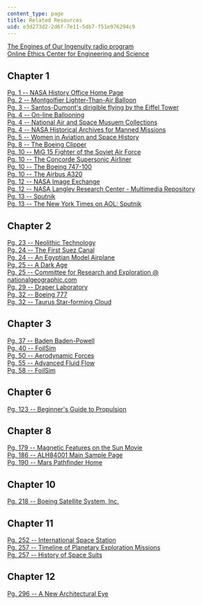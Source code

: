 ```yaml
---
content_type: page
title: Related Resources
uid: e3d273d2-2d6f-7e11-5db7-f51e976294c9
---
```


[The Engines of Our Ingenuity radio program](http://www.uh.edu/engines/)  
[Online Ethics Center for Engineering and Science](http://www.onlineethics.org/)

Chapter 1
---------

[Pg. 1 -- NASA History Office Home Page](http://history.nasa.gov/)  
[Pg. 2 -- Montgolfier Lighter-Than-Air Balloon](http://www.allstar.fiu.edu/aero/balloon2.htm)  
[Pg. 3 -- Santos-Dumont's dirigible flying by the Eiffel Tower](http://web.archive.org/web/20120921035326/http://www.centennialofflight.gov/essay/Lighter_than_air/Beginning_of_the_Dirigible/LTA6G6.htm)  
[Pg. 4 -- On-line Ballooning](http://www.nasm.si.edu/)  
[Pg. 4 -- National Air and Space Musuem Collections](http://www.nasm.si.edu/nasm/rc.htm)  
[Pg. 4 -- NASA Historical Archives for Manned Missions](http://www.spaceflight.nasa.gov/history/index.html)  
[Pg. 5 -- Women in Aviation and Space History](http://www.nasm.si.edu/research/aero/women_aviators/womenavsp.htm)  
[Pg. 8 -- The Boeing Clipper](http://www.boeing.com/history/products/model-314-clipper.page)  
[Pg. 10 -- MiG 15 Fighter of the Soviet Air Force](https://en.wikipedia.org/wiki/Mikoyan-Gurevich_MiG-15)  
[Pg. 10 -- The Concorde Supersonic Airliner](http://www.britishairways.com/travel/concvidhome/public/en_gb)  
[Pg. 10 -- The Boeing 747-100](http://www.boeing.com/commercial/747family/pf/pf_classic_back.html)  
[Pg. 10 -- The Airbus A320](http://web.archive.org/web/20070930174428/http://www.airliners.net/info/stats.main?id=23)  
[Pg. 12 -- NASA Image Exchange](http://nix.nasa.gov/)  
[Pg. 12 -- NASA Langley Research Center - Multimedia Repository](http://web.archive.org/web/20160116141215/http://lisar.larc.nasa.gov/)  
[Pg. 13 -- Sputnik](http://www.hq.nasa.gov/office/pao/History/sputnik/index.html)  
[Pg. 13 -- The New York Times on AOL: Sputnik](http://www.nytimes.com/partners/aol/special/sputnik/)

Chapter 2
---------

[Pg. 23 -- Neolithic Technology](http://www.uh.edu/engines/epi355.htm)  
[Pg. 24 -- The First Suez Canal](http://www.uh.edu/engines/epi1257.htm)  
[Pg. 24 -- An Egyptian Model Airplane](http://www.uh.edu/engines/epi328.htm)  
[Pg. 25 -- A Dark Age](http://www.uh.edu/engines/epi577.htm)  
[Pg. 25 -- Committee for Research and Exploration @ nationalgeographic.com](http://web.archive.org/web/20110330204220/http://www.nationalgeographic.com/field/grants-programs/cre-members/)  
[Pg. 29 -- Draper Laboratory](http://www.draper.com/)  
[Pg. 32 -- Boeing 777](http://www.boeing.com/commercial/777family/)  
[Pg. 32 -- Taurus Star-forming Cloud](http://oposite.stsci.edu/pubinfo/pr/1998/19/)

Chapter 3
---------

[Pg. 37 -- Baden Baden-Powell](http://www.uh.edu/engines/epi1233.htm)  
[Pg. 40 -- FoilSim](http://www.grc.nasa.gov/WWW/K-12/FoilSim/index.html)  
[Pg. 50 -- Aerodynamic Forces](http://www.grc.nasa.gov/WWW/K-12/airplane/presar.html)  
[Pg. 55 -- Advanced Fluid Flow](http://www.simscience.org/fluid/red/downwash.html)  
[Pg. 58 -- FoilSim](http://www.grc.nasa.gov/WWW/K-12/FoilSim/index.html)

Chapter 6
---------

[Pg. 123 -- Beginner's Guide to Propulsion](http://www.grc.nasa.gov/WWW/K-12/airplane/bgp.html)

Chapter 8
---------

[Pg. 179 -- Magnetic Features on the Sun Movie](http://web.archive.org/web/20051007195040/http://science.msfc.nasa.gov/videofiles/physics_astronomy/magstorm160.rm)  
[Pg. 186 -- ALH84001 Main Sample Page](http://www-curator.jsc.nasa.gov/antmet/)  
[Pg. 190 -- Mars Pathfinder Home](http://mpfwww.jpl.nasa.gov/MPF/index1.html)

Chapter 10
----------

[Pg. 218 -- Boeing Satellite System, Inc.](http://web.archive.org/web/20121031090753/http://www.boeing.com/defense-space/space/bss/)

Chapter 11
----------

[Pg. 252 -- International Space Station](http://spaceflight.nasa.gov/station/)  
[Pg. 257 -- Timeline of Planetary Exploration Missions](http://nssdc.gsfc.nasa.gov/planetary/chrono.html)  
[Pg. 257 -- History of Space Suits](http://web.mit.edu/16.00/www/aec/spacesuit.html)

Chapter 12
----------

[Pg. 296 -- A New Architectural Eye](http://www.uh.edu/engines/epi796.htm)